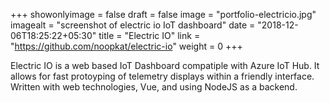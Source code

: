 +++
showonlyimage = false
draft = false
image = "portfolio-electricio.jpg"
imagealt = "screenshot of electric io IoT dashboard"
date = "2018-12-06T18:25:22+05:30"
title = "Electric IO"
link = "https://github.com/noopkat/electric-io"
weight = 0
+++

Electric IO is a web based IoT Dashboard compatiple with Azure IoT Hub. It allows for fast protoyping of telemetry displays within a friendly interface. Written with web technologies, Vue, and using NodeJS as a backend.

